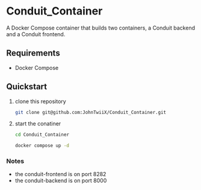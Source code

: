 # Conduit_Container

A Docker Compose container that builds two containers, a Conduit backend and a Conduit frontend.

## Requirements

- Docker Compose

## Quickstart

1. clone this repository

    ```bash
    git clone git@github.com:JohnTwiiX/Conduit_Container.git
    ```

1. start the conatiner

    ```bash
    cd Conduit_Container

    docker compose up -d
    ```

### Notes

- the conduit-frontend is on port 8282
- the conduit-backend is on port 8000
